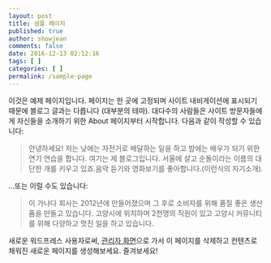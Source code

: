 ```yaml
---
layout: post
title: 샘플 페이지
published: true
author: showjean
comments: false
date: 2016-12-13 02:12:16
tags: [ ]
categories: [ ]
permalink: /sample-page
---
```

이것은 예제 페이지입니다. 페이지는 한 곳에 고정되며 사이트 내비게이션에 표시되기 때문에 블로그 글과는 다릅니다 (대부분의 테마). 대다수의 사람들은 사이트 방문자들에게 자신들을 소개하기 위한 About 페이지부터 시작합니다. 다음과 같이 작성할 수 있습니다:

> 안녕하세요! 저는 낮에는 자전거로 배달하는 일을 하고 밤에는 배우가 되기 위한 연기 연습을 합니다. 여기는 제 블로그입니다. 서울에 살고 순돌이라는 이름의 대단한 개를 키우고 있죠.음악 듣기와 영화보기를 좋아합니다.(이런식의 자기소개).

&#8230;또는 이럴 수도 있습니다:

> 이 가나다 회사는 2012년에 만들어졌으며 그 후로 소비자를 위해 품질 좋은 생산품을 만들고 있습니다. 고양시에 위치하며 2천명의 직원이 있고 고양시 커뮤니티를 위해 다양하고 멋진 일을 하고 있습니다.

새로운 워드프레스 사용자로써, [관리자 화면][1]으로 가서 이 페이지를 삭제하고 컨텐츠로 채워진 새로운 페이지를 생성해보세요. 즐겨보세요!

 [1]: http://winkeyless.com/blog/wp-admin/
